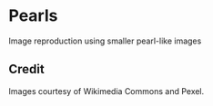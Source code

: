 # Pearls
Image reproduction using smaller pearl-like images

## Credit 
Images courtesy of Wikimedia Commons and Pexel.
